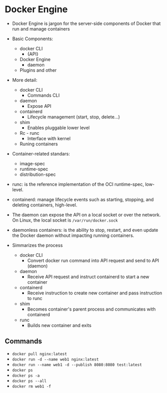 # Docker Engine

* Docker Engine is jargon for the server-side components of Docker that run and manage containers

* Basic Components:
    * docker CLI
        * {API}
    * Docker Engine
        * daemon
    * Plugins and other

* More detail:
    * docker CLI
        * Commands CLI
    * daemon
        * Expose API
    * containerd
        * Lifecycle management (start, stop, delete...)
    * shim
        * Enables pluggable lower level
    * Rc - runc 
        * Interface with kernel
    * Runing containers

* Container-related standars:
    * image-spec
    * runtime-spec
    * distribution-spec

* runc: is the reference implementation of the OCI runtime-spec, low-level.
* containerd: manage lifecycle events such as starting, stopping, and deleting containers, high-level.

* The daemon can expose the API on a local socket or over the network. On Linux, the local socket is `/var/run/docker.sock`
* daemonless containers: is the ability to stop, restart, and even update the Docker daemon without impacting running containers.

* Simmarizes the process
    * docker CLI
        * Convert docker run command into API request and send to API (daemon)
    * daemon
        * Receive API request and instruct containerd to start a new container
    * containerd
        * Receive instruction to create new container and pass instruction to runc
    * shim
        * Becomes container's parent process and communicates with containerd
    * runc
        * Builds new container and exits

## Commands

* `docker pull nginx:latest`
* `docker run -d --name web1 nginx:latest`
* `docker run --name web1 -d --publish 8080:8080 test:latest`
* `docker ps`
* `docker ps -a`
* `docker ps --all`
* `docker rm web1 -f`
